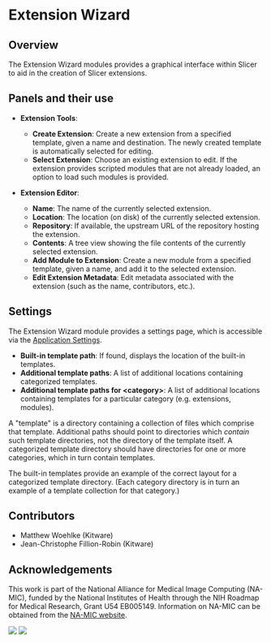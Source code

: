 # Extension Wizard

## Overview

The Extension Wizard modules provides a graphical interface within Slicer to aid in the creation of Slicer extensions.

## Panels and their use

- **Extension Tools**:
  - **Create Extension**: Create a new extension from a specified template, given a name and destination. The newly created template is automatically selected for editing. 
  - **Select Extension**: Choose an existing extension to edit. If the extension provides scripted modules that are not already loaded, an option to load such modules is provided.

- **Extension Editor**:
  - **Name**: The name of the currently selected extension.
  - **Location**: The location (on disk) of the currently selected extension.
  - **Repository**: If available, the upstream URL of the repository hosting the extension.
  - **Contents**: A tree view showing the file contents of the currently selected extension.
  - **Add Module to Extension**: Create a new module from a specified template, given a name, and add it to the selected extension.
  - **Edit Extension Metadata**: Edit metadata associated with the extension (such as the name, contributors, etc.).

## Settings

The Extension Wizard module provides a settings page, which is accessible via the [Application Settings](../user_guide/settings.md).

* **Built-in template path**: If found, displays the location of the built-in templates.
* **Additional template paths**: A list of additional locations containing categorized templates.
* **Additional template paths for &lt;category&gt;**: A list of additional locations containing templates for a particular category (e.g. extensions, modules).

A "template" is a directory containing a collection of files which comprise that template. Additional paths should point to directories which _contain_ such template directories, not the directory of the template itself. A categorized template directory should have directories for one or more categories, which in turn contain templates.

The built-in templates provide an example of the correct layout for a categorized template directory. (Each category directory is in turn an example of a template collection for that category.)

## Contributors

- Matthew Woehlke (Kitware)
- Jean-Christophe Fillion-Robin (Kitware)

## Acknowledgements

This work is part of the National Alliance for Medical Image Computing (NA-MIC), funded by the National Institutes of Health through the NIH Roadmap for Medical Research, Grant U54 EB005149. Information on NA-MIC can be obtained from the [NA-MIC website](https://www.na-mic.org/).

![](https://github.com/Slicer/Slicer/releases/download/docs-resources/logo_kitware.png)
![](https://github.com/Slicer/Slicer/releases/download/docs-resources/logo_namic.png)
